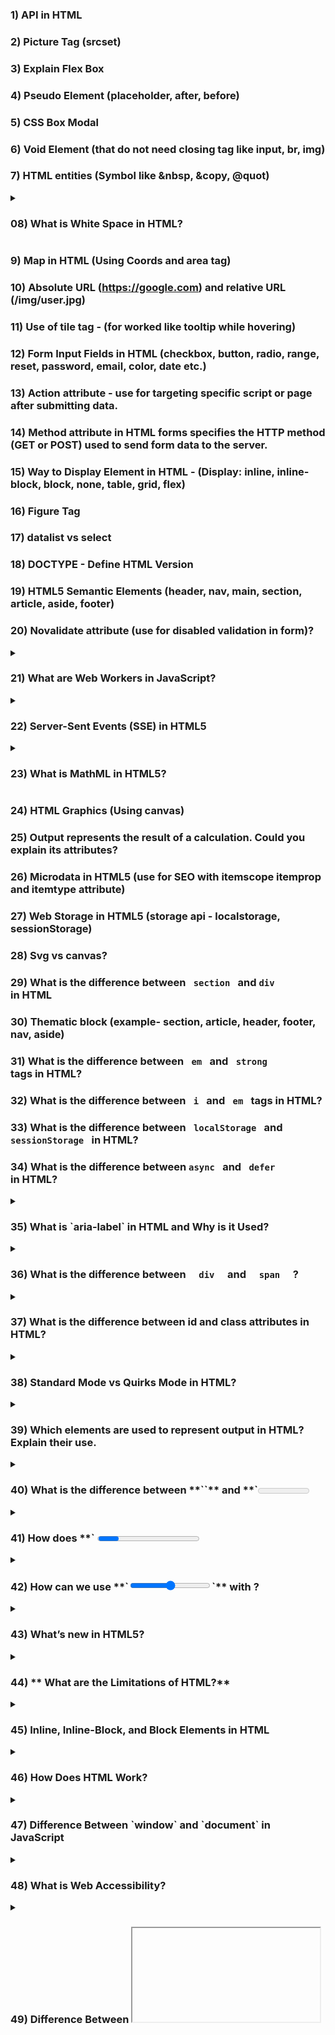 ### 1) API in HTML
### 2) Picture Tag  (srcset)
### 3) Explain Flex Box
### 4) Pseudo Element (placeholder, after, before) 
### 5) CSS Box Modal
### 6) Void Element (that do not need closing tag like input, br, img)
### 7) HTML entities (Symbol like &nbsp, &copy, @quot)
 
<details>
 <summary> <h3> 08) What is White Space in HTML?</h3> </summary> 

**White space** in HTML refers to **spaces, tabs, and new lines** that help structure the code but are usually ignored by the browser when displaying content.

---

### **🛠 Real-Life Example**  
Imagine typing a sentence with multiple spaces like this:
```
Hello       World!
```
The browser will display it as:
```
Hello World!
```
HTML **automatically removes extra spaces** unless we use special methods.

---

### **🔹 How to Preserve White Space?**  

#### **1️⃣ Using `&nbsp;` (Non-Breaking Space)**  
```html
<p>Hello &nbsp;&nbsp;&nbsp; World!</p>
```
✅ Keeps extra spaces between words.

#### **2️⃣ Using `<pre>` Tag**  
```html
<pre>
    This   text  keeps   spaces  and   line breaks.
</pre>
```
✅ Displays text exactly as written.

#### **3️⃣ Using CSS `white-space` Property**  
```css
p {
    white-space: pre;
}
```
✅ Makes spaces and line breaks visible.

---

### **🔹 Where is White Space Handling Used?**  
✔ **Formatting Code Blocks** → Shows code with indentation.  
✔ **Designing Layouts** → Adjusting space between elements.  
✔ **Preventing Text Wrapping** → Keeps words together in a single line.  

---

✅ **Conclusion:** White space helps structure HTML code but is usually ignored unless special techniques are used! 🚀

</details>



### 9) Map in HTML (Using Coords and area tag)
### 10) Absolute URL (https://google.com) and relative URL (/img/user.jpg)
### 11) Use of tile tag - (for worked like tooltip while hovering)
### 12) Form Input Fields in HTML (checkbox, button, radio, range, reset, password, email, color, date etc.)
### 13) Action attribute - use for targeting specific script or page after submitting data. 
### 14) Method attribute in HTML forms specifies the HTTP method (GET or POST) used to send form data to the server.
### 15) Way to Display Element in HTML  - (Display: inline, inline-block, block, none, table, grid, flex)
### 16) Figure Tag
### 17) datalist vs select 
### 18) DOCTYPE - Define HTML Version
### 19) HTML5 Semantic Elements (header, nav, main, section, article, aside, footer)
### 20) Novalidate attribute (use for disabled validation in form)?

<details>
 <summary> <h3> 21) What are Web Workers in JavaScript? </h3> </summary>

**Web Workers** allow JavaScript to run in the **background**, so your webpage doesn’t freeze when doing heavy tasks.

### **🛠 Real-Life Example**
Imagine you are ordering food online. While your order is being prepared (**background process**), you can still browse the menu (**main UI remains responsive**). Web Workers work the same way!

---

### **✅ Why Use Web Workers?**
✔ Prevents the webpage from **freezing**.  
✔ Runs **heavy calculations** in the background.  
✔ Makes web apps **faster & smoother**.  

---

### **🛠 Example: Using Web Workers**  

#### **1️⃣ Create a Web Worker File (`worker.js`)**
```js
// worker.js
self.onmessage = function (event) {
    let result = event.data * 2; // Perform some task
    postMessage(result); // Send result back
};
```

#### **2️⃣ Use the Web Worker in Main Script (`main.js`)**
```js
// main.js
let worker = new Worker("worker.js"); // Create worker

worker.postMessage(5); // Send data to worker

worker.onmessage = function (event) {
    console.log("Result from worker:", event.data); // Output: 10
};
```

---

### **🔹 Real-Life Uses of Web Workers**
✔ **Online Games** → Keeps the game smooth while processing moves in the background.  
✔ **Chat Apps** → Runs notifications & message updates without freezing the app.  
✔ **Data Processing** → Handles large calculations (e.g., encryption, image processing) without slowing the page.  

---

### **❌ Limitations of Web Workers**
- 🚫 **Cannot directly access the DOM** (HTML elements).  
- 🚫 **Not needed for small tasks**, use `setTimeout()` instead.

---

✅ **Conclusion:** Use Web Workers to keep web applications **fast & smooth** when handling **heavy tasks!** 🚀

</details>


<details>
 <summary> <h3>22) Server-Sent Events (SSE) in HTML5 </h3></summary>
 
**Server-Sent Events (SSE)** allow a server to **send updates to the browser automatically** without the browser repeatedly requesting them.

---

### **🛠 Real-Life Example**  
Imagine **live cricket scores** updating on a website without refreshing the page. SSE makes this possible!

---

### **✅ How SSE Works?**  
1️⃣ **Server Sends Data** → The server pushes updates to the browser.  
2️⃣ **Browser Receives Data** → The browser listens and updates the webpage.  

---

### **🛠 Simple Example**  

#### **1️⃣ Create a Server (`server.php`)**  
```php
<?php
header('Content-Type: text/event-stream');
header('Cache-Control: no-cache');

echo "data: " . date('h:i:s A') . "\n\n"; // Send current time
flush();
?>
```

#### **2️⃣ Connect SSE in HTML (`index.html`)**  
```html
<!DOCTYPE html>
<html lang="en">
<head>
    <title>Live Time Update</title>
</head>
<body>
    <h2>Current Time:</h2>
    <p id="time"></p>

    <script>
        let eventSource = new EventSource("server.php");

        eventSource.onmessage = function(event) {
            document.getElementById("time").innerText = event.data;
        };
    </script>
</body>
</html>
```

---

### **🔹 Where is SSE Used?**  
✔ **Live Sports Scores**  
✔ **Real-time Notifications**  
✔ **Stock Market Updates**  
✔ **Live Chat (One-Way Messaging)**  

---

✅ **Conclusion:** SSE is best for real-time updates **without refreshing the page!** 🚀

</details>

<details>
 <summary><h3> 23)  What is MathML in HTML5? </h3></summary>

**MathML (Mathematical Markup Language)** is used to display **mathematical equations** on web pages.

---

### **🛠 Real-Life Example**  
Imagine you are on a **study website** that shows a **math formula** like:  
✅ **Quadratic Formula:**  
\[
x = \frac{-b \pm \sqrt{b^2 - 4ac}}{2a}
\]
This can be written in **MathML** inside an HTML page!  

---

### **🔹 Simple Example: Writing a Math Formula**  
```html
<!DOCTYPE html>
<html lang="en">
<head>
    <title>MathML Example</title>
</head>
<body>
    <h2>Quadratic Formula</h2>
    <math>
        <mi>x</mi>
        <mo>=</mo>
        <mfrac>
            <mrow>
                <mo>-</mo>
                <mi>b</mi>
                <mo>&#xB1;</mo>
                <msqrt>
                    <msup><mi>b</mi><mn>2</mn></msup>
                    <mo>-</mo>
                    <mn>4</mn><mi>a</mi><mi>c</mi>
                </msqrt>
            </mrow>
            <mrow>
                <mn>2</mn><mi>a</mi>
            </mrow>
        </mfrac>
    </math>
</body>
</html>
```

---

### **🔹 Where is MathML Used?**  
✔ **Online Education Websites** → To show math formulas easily.  
✔ **Scientific Articles** → Used in research papers.  
✔ **Engineering & Finance Websites** → For complex calculations.  

---

✅ **Conclusion:** MathML helps display **math formulas in web pages** just like text! 🚀
</details>

### 24) HTML Graphics (Using canvas)
### 25) Output represents the result of a calculation. Could you explain its attributes?
### 26) Microdata in HTML5  (use for SEO with itemscope  itemprop and itemtype attribute)
### 27) Web Storage in HTML5 (storage api - localstorage, sessionStorage)
### 28) Svg vs canvas?
### 29) What is the difference between <code> section </code> and <code>div </code> in HTML
### 30) Thematic block (example- section, article, header, footer, nav, aside)
### 31) What is the difference between <code> em </code> and <code> strong </code> tags in HTML?
### 32) What is the difference between <code> i </code> and <code> em </code> tags in HTML?
### 33) What is the difference between <code> localStorage </code> and <code>sessionStorage </code> in HTML?
### 34) What is the difference between <code>async </code> and <code> defer </code> in HTML?

<details>
 <summary> <h3> 35)  What is `aria-label` in HTML and Why is it Used? </h3> </summary>

`aria-label` is an **ARIA (Accessible Rich Internet Applications) attribute** that provides a text description for screen readers when an element does not have visible text. It improves accessibility by making web content more readable for visually impaired users.

### **📌 When to Use `aria-label`?**
- **Icons Without Text**: Buttons or links with only icons.
- **Buttons Without Text**: If a button lacks a visible label.
- **Hidden Labels**: Input fields or elements without a visible `<label>`.

### **🔹 Example 1: Icon Button Without Text**
```html
<button aria-label="Close">
  <img src="close-icon.png" alt="">
</button>
```
✅ Helps screen readers understand the purpose of the button.

### **🔹 Example 2: Search Icon Without Text**
```html
<button aria-label="Search">
  <i class="fa fa-search"></i>
</button>
```
✅ Allows screen readers to identify the button as a **Search** button.

### **🔹 Example 3: Input Field Without a Label**
```html
<input type="text" aria-label="Enter your email" placeholder="Email">
```
✅ Provides an accessible label for screen reader users.

### **✅ Benefits of `aria-label`**
- Enhances **accessibility** for visually impaired users.
- Provides **clear meaning** when a visible label is missing.
- Helps with **SEO and usability**.

**🔹 Best Practice:** Use a visible `<label>` whenever possible. Use `aria-label` only when a visible label is not feasible.
</details>



<details>
 <summary> <h3> 36) What is the difference between  <code>  div  </code> and <code>  span  </code> ? </h3> </summary>
  <small>
  <strong>  div (block level element) </strong>  - example -  p, h, div, section, article, footer, header, 

  <strong>  span (inline  element) </strong> - example - span, a, table, img, ul, form, 
  </small> 
</details>


<details>
 <summary> <h3> 37)   What is the difference between id and class attributes in HTML? </h3> </summary>
  <small>
  <strong>  id (Identifier): </strong>  A unique identifier for a single HTML element. It must be unique within the page.
  <strong>  class   (Class Name):  </strong> Used to apply styles to multiple elements that share the same class.
  </small> 
</details>



<details>
 <summary> <h3>38) Standard Mode vs Quirks Mode in HTML? </h3></summary>
**🔹 Standard Mode** → The browser follows **modern HTML & CSS rules** correctly.  
**🔹 Quirks Mode** → The browser behaves like **older versions** (before HTML5), causing inconsistencies.  

---

### **🛠 Real-Life Example**  
Imagine you are designing a webpage:  

✅ **Standard Mode:** The page looks the **same** in all modern browsers.  
❌ **Quirks Mode:** The page looks **different** because the browser tries to mimic old behavior.  

---

### **✅ How to Enable Standard Mode?**  
Use the **correct DOCTYPE** at the top of your HTML file:  
```html
<!DOCTYPE html>
<html>
<head>
    <title>Standard Mode Example</title>
</head>
<body>
    <p>This page runs in Standard Mode!</p>
</body>
</html>
```
✅ **With `<!DOCTYPE html>`, the browser uses Standard Mode.**  

---

### **❌ What Triggers Quirks Mode?**  
If **DOCTYPE is missing or incorrect**, the browser may switch to **Quirks Mode** and cause:  
- **Incorrect layouts** (CSS issues).  
- **Inconsistent box models** (padding/margins behave unpredictably).  
- **Font & image size issues** (older rendering methods).  

---

### **🔹 How to Check Mode in a Browser?**  
1️⃣ Open **DevTools (F12)** → **Console** → Type:  
```js
console.log(document.compatMode);
```
✔ If it shows `"CSS1Compat"`, it's **Standard Mode**.  
✔ If it shows `"BackCompat"`, it's **Quirks Mode**.  

---

### **✅ Conclusion**  
🔹 Always use `<!DOCTYPE html>` to ensure **modern, predictable** webpage rendering! 🚀
</details>



<details>
 <summary> <h3>39)  Which elements are used to represent output in HTML? Explain their use. </h3></summary>
 <small> ✅ Answer:
In HTML, there are 4 main output elements:
**` <output> `** – Used to display the result of a calculation.
**` <progress> `** – Shows task completion percentage.
**` <meter> `**  – Represents a value within a range (e.g., battery level).
**` <input type="range"> `** – Allows users to select a value using a slider.
</small>
</details> 
 


<details>
 <summary> <h3> 40) What is the difference between **`<output>`** and **`<meter>`**? </h3></summary>
  <small>
 ✅ Answer:
  
**`<output>`** – Yeh kisi calculation ka final result show karta hai, jaise ki sum ya average.
**`<meter>`** – Yeh ek value ko predefined range ke according graphically represent karta hai, jaise battery level ya CPU usage.
Example:
  
 ```
<label>Sum:</label>
<output>50</output>

<label>Battery Level:</label>
<meter value="0.8" min="0" max="1"></meter>
```
Yahan <output> ek static result show kar raha hai.
<meter> ek visual indicator provide kar raha hai jo value ke range ko dikhata hai.

</small>
</details> 


<details>
 <summary> <h3> 41)  How does **` <progress> `** work in HTML? Give an example. </h3> </summary>
  <small>
   <progress> element kisi task ka completion status show karta hai. Yeh mainly loading bars ya file upload progress dikhane ke liye use hota hai.

```
<label>File Upload Progress:</label>
<progress value="60" max="100"></progress>
```
 
Yeh 60% completed task show karega. Jaise jaise value update hoti hai, progress bar change hota hai.
  </small>
</details>



 <details>
<summary> <h3> 42) How can we use **`<input type="range">`** with <output>? </h3> </summary>
<small>
✅ Answer:
  
**`<input type="range">`** ek slider provide karta hai jo numeric values ko select karne ke liye use hota hai. Isko <output> ke saath link karke real-time value display kar sakte hain.
  
  ```
 <label>Volume:</label>
<input type="range" min="0" max="100" value="50" oninput="result.value=this.value">
<output id="result">50</output>
```
</small>
 </details>
 

 <details>
  <summary> <h3> 43) What’s new in HTML5? </h3></summary>
  <small>
   HTML5 introduced several new features to enhance web development. Some of the key improvements are:

#### **1. New Semantic Elements**
- `<header>` – Defines the header section of a page.
- `<footer>` – Represents the footer section.
- `<article>` – Contains independent, self-contained content.
- `<section>` – Groups related content together.
- `<aside>` – Used for side content like ads or sidebars.
- `<nav>` – Defines navigation links.
- `<figure>` & `<figcaption>` – Used for images with captions.

#### **2. Improved Forms & Input Types**
- **New Input Types:** `email`, `url`, `date`, `time`, `number`, `range`, `search`, `tel`, `color`.
- **New Attributes:** `placeholder`, `autofocus`, `required`, `pattern`, `autocomplete`, `formnovalidate`.
- **Datalist Support:** `<datalist>` provides input suggestions.
- **Output Element:** `<output>` is used for displaying calculation results.

#### **3. Enhanced Multimedia Support**
- `<audio>` – Embeds audio files directly.
- `<video>` – Allows video playback without Flash.
- `<track>` – Adds subtitles or captions.
- `<source>` – Supports multiple media formats for compatibility.

#### **4. Advanced Graphics & Animations**
- `<canvas>` – Used for drawing graphics and animations using JavaScript.
- **SVG (Scalable Vector Graphics)** – Defines vector-based graphics that scale without losing quality.
- **WebGL** – Enables 3D graphics rendering.

#### **5. New JavaScript APIs**
- **Geolocation API** – Retrieves the user's location.
- **Web Storage API (LocalStorage & SessionStorage)** – Stores data in the browser without cookies.
- **Drag & Drop API** – Enables drag-and-drop functionality.
- **WebSockets** – Allows real-time communication between client and server.
- **Web Workers** – Runs background scripts without blocking the main thread.
- **Fetch API** – Provides a modern way to make HTTP requests (replacing AJAX).

#### **6. Mobile-Friendly Features**
- **Viewport Meta Tag** – Helps create responsive designs for different screen sizes.
- **Touch Event API** – Detects touch gestures for mobile interaction.
- **Responsive Image Support** – Uses `<picture>` and `srcset` to load different images based on screen size. 
  </small>
 </details>



 <details>
  <summary> <h3> 44) ** What are the Limitations of HTML?** </h3> </summary>

HTML ek **markup language** hai jo **webpages ka structure** define karti hai, **lekin isme kuch limitations** hain. Chalo inhe samajhte hain:

---

### **🔹 1. No Dynamic Functionality**  
❌ HTML **sirf static** hota hai, iska matlab yeh **user interaction** (like button click pe action) nahi handle kar sakta.  
✅ **Solution:** JavaScript use karo taaki webpage interactive ho sake.  

---

### **🔹 2. No Database Connectivity**  
❌ HTML **database se direct connect nahi** ho sakta, yani yeh **data store ya fetch** nahi kar sakta.  
✅ **Solution:** PHP, Node.js jese **backend languages** ka use karo.  

---

### **🔹 3. Limited Styling Options**  
❌ HTML sirf **page ka structure** banata hai, **design aur styling** ke liye zyada options nahi deta.  
✅ **Solution:** CSS ka use karo taaki page **achha dikh sake**.  

---

### **🔹 4. Not Secure**  
❌ HTML code **sabko easily visible** hota hai aur koi **security features** nahi provide karta.  
✅ **Solution:** HTTPS, authentication aur secure backend coding ka use karo.  

---

### **🔹 5. No Logic or Conditions**  
❌ HTML me **if-else conditions, loops ya calculations** nahi likh sakte.  
✅ **Solution:** JavaScript ya backend programming languages ka use karo.  

---

### **🔹 6. Responsive Design Issues**  
❌ Basic HTML me **automatically screen sizes adjust nahi hoti**.  
✅ **Solution:** CSS media queries aur Bootstrap jese frameworks use karo.  

---

### **✅ Conclusion**  
**HTML akela ek complete website nahi bana sakta!** Iske saath **CSS, JavaScript aur backend** languages ki zaroorat hoti hai taaki ek **fully functional website** ban sake. 🚀

 </details>
 




<details>
  <summary> <h3> 45)  Inline, Inline-Block, and Block Elements in HTML </h3></summary>
 
HTML has **three main display types**:
1. **Inline** → Stays in the same line, does not start a new line.
2. **Inline-Block** → Stays in the same line but allows width & height adjustments.
3. **Block** → Takes up the full width and starts on a new line.

---

  🔹 **2. Inline Elements**
  
  ✅ Takes only as much space as needed.
  ✅ Does **not** start a new line.
  ❌ Cannot change height & width.
  
  #### **✅ Example:**  
  ```html
  <p>This is <span style="background-color: yellow;">inline</span> text.</p>
  ```
  ✔ `span` is an **inline element**, so the next text stays on the same line.
  
  #### **✅ Common Inline Elements:**  
  `<a>, <span>, <strong>, <em>, <label>, <img>`  

  🔹 **2. Inline-Block Elements**
  
  ✅ Stays in the same line like inline elements.
  ✅ Allows setting **width & height**.
  
  #### **✅ Example:**  
  ```html
  <span style="display: inline-block; width: 100px; height: 50px; background-color: lightblue;">Inline-Block</span>
  ```
  ✔ Now, `span` is **inline-block**, so width & height will work.
  
  #### **✅ Common Inline-Block Elements:**  
  `<input>, <button>` (by default), or any element with `display: inline-block;`
 
  🔹 **3. Block Elements** 
  
  ✅ Always starts **on a new line**.
  ✅ Takes up **full width**.
  ✅ Allows height & width changes.
  
  #### **✅ Example:**  
  ```html
  <div style="background-color: lightgreen; width: 200px; height: 50px;">Block Element</div>
  ```
  ✔ `div` is a **block element**, so it takes the full width and moves the next element to a new line.
  
  #### **✅ Common Block Elements:**  
  `<div>, <p>, <h1> - <h6>, <section>, <article>, <form>`  


  ### **✅ Conclusion**
✔ **Inline** → Only takes necessary space, stays in the same line.
✔ **Inline-Block** → Stays in the same line but allows width & height adjustments.
✔ **Block** → Takes full width and starts on a new line.

**Use the right element type for better webpage design! 🚀**

</details>

 

<details>
 <summary> <h3> 46)  How Does HTML Work? </h3></summary>
  ❌ **No, HTML Does Not Need a Compiler!**
  
  HTML is a **markup language**, **not** a programming language. It does **not** need a compiler like C, Java, or Python. Instead, **browsers directly read and render** HTML.
 🔹 **How Does HTML Work?** 
  
  1️⃣ **You write HTML code** in a `.html` file.  
  2️⃣ **A web browser (like Chrome, Firefox)** reads the file.  
  3️⃣ **The browser interprets** the HTML and displays the web page.  

  #### ✅ **Example:**
  ```html
  <!DOCTYPE html>
  <html>
  <head>
      <title>My Web Page</title>
  </head>
  <body>
      <h1>Hello, World!</h1>
  </body>
  </html>
  ```
  ✔ You just **open this file in a browser**, and it works—**no compilation needed!**
 
  <summary>🔹 **Why No Compiler?**</summary>
  
  ✔ **HTML is interpreted** by browsers, not compiled.  
  ✔ **It is not a programming language**, so it doesn't create executable files.  
  ✔ **Changes are instantly visible**—just refresh the page!  

  
### **✅ Conclusion**
🚀 **HTML does not require a compiler** because browsers **directly interpret** and display it. Just write, save, and open in a browser! 🎉
</details>





<details>
 <summary> <h3> 47)  Difference Between `window` and `document` in JavaScript </h3></summary>
  🔹 **What is `window`?**
  
  ✅ `window` is the **global object** that represents the browser window.  
  ✅ It includes **everything** related to the browser (like history, location, and alerts).  
  
  #### ✅ **Example:**
  ```javascript
  console.log(window.innerWidth); // Gets the browser window width
  window.alert("Hello!"); // Shows an alert pop-up
  ```
  ✔ `window.innerWidth` gives the width of the browser window.  
  ✔ `window.alert()` shows an alert box.

  
 🔹 **What is `document`?** 
  
  ✅ `document` represents the **web page content (HTML & CSS)** inside the browser.  
  ✅ It allows access to **HTML elements** like `<div>`, `<p>`, etc.  
  
  #### ✅ **Example:**
  ```javascript
  console.log(document.title); // Gets the title of the page
  document.body.style.backgroundColor = "lightblue"; // Changes background color
  ```
  ✔ `document.title` gets the webpage title.  
  ✔ `document.body.style.backgroundColor` changes the background color.
  
 🔹 **Key Differences** 
  
  | Feature      | `window` | `document` |
  |-------------|---------|------------|
  | Represents  | Browser window | Web page (HTML) |
  | Includes    | Browser properties like history, location, alert | HTML elements (DOM) |
  | Example    | `window.innerWidth` (window size) | `document.getElementById()` (selects an element) |
  | Usage      | Works with the whole browser | Works with webpage content |

  ### **✅ Conclusion**
✔ `window` → Represents the **browser window** (history, alert, location).  
✔ `document` → Represents the **web page content** (HTML elements).  

🚀 **Use `window` for browser-related tasks and `document` for webpage manipulation!**
</details>





 <details>
  <summary> <h3> 48) What is Web Accessibility? </h3> </summary>
  <small>
**Web Accessibility means making websites usable for everyone, including people with disabilities.** The goal is to ensure that everyone can **access web content** without difficulties.
  🔹 **Why is Web Accessibility Important?** 
  
  ✅ **Helps disabled users** (like blind, deaf, or people with motor disabilities) access websites.  
  ✅ **Improves SEO** since accessible sites are easier for search engines to understand.  
  ✅ **Legal compliance** – Many countries have laws requiring web accessibility (like ADA in the USA).  
  ✅ **Enhances User Experience (UX)** for everyone.  

  
 🔹 **How to Improve Web Accessibility?** 
  
  **1️⃣ Alt Text for Images:**  
   - Adding `alt="image description"` helps **screen readers** describe images for blind users.  
   - **Example:**  
     ```html
     <img src="photo.jpg" alt="A beautiful sunset over the ocean">
     ```

  **2️⃣ Keyboard Navigation:**  
   - Every functionality should work **without a mouse**, using only the keyboard (Tab, Enter).  
   - **Example:**  
     ```html
     <button tabindex="0">Click Me</button>
     ```

  **3️⃣ ARIA (Accessible Rich Internet Applications):**  
   - Provides extra information for **screen readers** to improve accessibility.  
   - **Example:**  
     ```html
     <button aria-label="Close Popup">X</button>
     ```

  **4️⃣ High Contrast Mode:**  
   - Ensures **better visibility** for users with color blindness or weak eyesight.  
   - **Example:**  
     ```css
     body { color: black; background-color: white; }
     ```

  **5️⃣ Captions & Transcripts for Videos:**  
   - Provides text alternatives for **deaf users** who cannot hear the audio.  
   - **Example:**  
     ```html
     <video controls>
       <source src="video.mp4" type="video/mp4">
       <track src="subtitles.vtt" kind="subtitles" srclang="en" label="English">
     </video>
     ```
   
     ### **✅ Conclusion**
      ✔ **Web accessibility is important for everyone** – disabled users, SEO, and better UX.  
      ✔ **Using alt text, keyboard support, ARIA, high contrast, and captions can improve accessibility.**  
      ✔ **An accessible website provides a better experience for all! 🚀**
     
     </small>
</details> 




<details>
 <summary> <h3> 49) Difference Between <code><iframe></code> and  <code>< embed > </code> in HTML  </h3> </summary>
 <small>

### 🔹 `<iframe>` (Inline Frame)
- **Purpose**: Used to embed another **HTML page or external website** into the current page.
- **Full document embedding**.
- Can show content like web pages, maps, YouTube, etc.

#### ✅ Example:
```html
<iframe src="https://www.example.com" width="600" height="400"></iframe>
```
#### 🧠 Features:
- Can be styled using CSS.
- Can include scrollbars.
- You can interact with the embedded content (via JavaScript, `postMessage`, etc.).

---

### 🔹 `<embed>`
- **Purpose**: Used to embed **external content** like **PDFs, videos, or flash files** (non-HTML content).
- More suitable for **media files or plugins**.

#### ✅ Example:
```html
<embed src="file.pdf" width="600" height="400" type="application/pdf">
```

#### 🧠 Features:
- Minimal customization.
- Lightweight for static content.
- Doesn't support complex interactions like `<iframe>`.

---

### ✅ Summary Table
| Feature        | `<iframe>`                     | `<embed>`                          |
|----------------|--------------------------------|------------------------------------|
| Content Type   | Entire webpage or HTML content| Media files (PDF, videos, etc.)    |
| Interaction    | High (JS, messages, etc.)     | Low                                |
| Use Case       | Embed web apps/sites           | Show documents, media              |
| Customization  | CSS styling, scroll, JS access| Limited                            |

---

### ✅ Conclusion
Use `<iframe>` when you need to embed **interactive webpages**.  
Use `<embed>` when showing **non-interactive media files** like **PDFs or videos**. 🚀
 </small>
</details>






<details>
 <summary> <h3> 50) noscript tag use in html  </h3> </summary>

 

### Use of `<noscript>` Tag in HTML

The `<noscript>` tag in HTML is used to define content that will be displayed **only if the user’s browser does not support JavaScript or if JavaScript is disabled**.

---

#### Key points about `<noscript>` tag:

- **Purpose:** Show alternative content or messages when JavaScript is not available.
- **Usage:** Inside `<body>`, anywhere you want fallback content.
- **Typical uses:**  
  - Inform users to enable JavaScript for better experience.  
  - Provide alternative navigation or content that works without JavaScript.

---

#### Example:

```html
<noscript>
  <p>Please enable JavaScript to use this website properly.</p>
</noscript>
```
</details>




<details>
 <summary>  ### 56) 🌍 Hreflang Tag in SEO </summary>
<small>
 ### 📝 Summary

| Feature      | Hreflang Tag                           |
|--------------|--------------------------------------|
| Used For     | Language & region targeting           |
| Placed In   | `<head>` tag or HTTP header           |
| SEO Impact   | Avoids duplicate content, improves targeting |
| Works With   | Google, Yandex (not supported by Bing, Yahoo) |

---

### ❓ What is the Hreflang Tag?

The `hreflang` tag is an HTML attribute used to tell search engines **what language and geographical target** your webpage is intended for. It's useful when you have **multiple versions of a page** for different languages or regions.

---

### ✅ Why is it Important?

- Helps **Google serve the correct version** of a page to users based on their location/language.
- Avoids **duplicate content issues** across translated/localized versions of the same page.
- Improves **user experience** by showing content in the user's preferred language.

---

### 🧩 Syntax

```html
<link rel="alternate" hreflang="x" href="url" />

<link rel="alternate" hreflang="en" href="https://example.com/en/" />
<link rel="alternate" hreflang="fr" href="https://example.com/fr/" />
<link rel="alternate" hreflang="es" href="https://example.com/es/" />

```
</small>
</details>




<details>
 <summary> <h3> 50)  HTML <code> template </code>   Tag - Easy Definition & Use </h3> </summary>
 <small>
## **Definition**
The `<template>` tag in HTML is a special container that holds HTML content but does not render it until JavaScript is used to insert it into the DOM.

#### **Why Use `<template>`?**
- Improves performance by reducing unnecessary re-renders.
- Allows reusable HTML structures.
- Content inside `<template>` is ignored by the browser until needed.

#### **Example Usage**

``` 
<template id="myTemplate">
    <p>This is a hidden template!</p>
</template>

<button onclick="showTemplate()">Show Template</button>
<div id="container"></div>

<script>
    function showTemplate() {
        let template = document.getElementById("myTemplate");
        let clone = template.content.cloneNode(true);
        document.getElementById("container").appendChild(clone);
    }
</script>
```

#### **Key Features**
- **Not Rendered Initially:** Content inside `<template>` is not displayed until JavaScript activates it.
- **Reusable:** One template can be used multiple times without repeating the HTML code.
- **Efficient DOM Manipulation:** Helps optimize performance by reducing direct modifications to the DOM.

#### **Use Cases**
- Dynamically adding elements (e.g., Todo lists, Shopping cart items).
- Creating reusable components in vanilla JavaScript.
- Loading HTML content only when needed for better performance.

 </small>   
</details>




### 51) Explain and use inert attribute. When will you use it?

### 52) Create a semantic and accessible collapsible FAQ section using HTML only.

### 53) How do you prevent screen reader from reading decorative images?

 

### 54) What is a Canonical Tag in HTML and why is it important for SEO?
 
A **canonical tag** (`<link rel="canonical">`) is an HTML element placed in the `<head>` section of a webpage. It is used to tell search engines which version of a page is the **preferred ("canonical") version** when there are **multiple pages with similar or duplicate content**.

It helps to:
- Avoid **duplicate content issues**
- **Consolidate SEO ranking signals** to a single URL
- Improve **crawl efficiency** for search engines

---

## 🛠️ Syntax

```html
<link rel="canonical" href="https://example.com/main-page/" />
```

### 55) ✅ Open Graph (OG) Tags

### 🔹 What are OG Tags?

Open Graph (OG) tags are HTML `<meta>` tags that control how your webpage appears when shared on social media platforms like Facebook, LinkedIn, etc.

They allow you to define:
- Title
- Description
- Image
- URL
- Content type

---

### 🧩 Basic Syntax

```html
<meta property="og:title" content="Your Page Title" />
<meta property="og:description" content="Short summary of your page" />
<meta property="og:image" content="https://example.com/image.jpg" />
<meta property="og:url" content="https://example.com/page" />
<meta property="og:type" content="website" />
<meta property="og:site_name" content="Your Website Name" />

## 🔀 Canonical vs Open Graph Tags

| Feature         | Canonical Tag                                      | Open Graph Tag                                         |
|-----------------|----------------------------------------------------|--------------------------------------------------------|
| **Purpose**     | Avoid duplicate content (SEO)                      | Improve link previews on social platforms              |
| **Format**      | `<link rel="canonical" href="...">`               | `<meta property="og:*" content="...">`                |
| **Target**      | Search engines (Google, Bing, etc.)                | Social media platforms (Facebook, LinkedIn, etc.)      |
| **Key Use**     | Point to the main/original version of the content  | Customize how your content appears when shared         |
| **Location**    | Inside `<head>`                                    | Inside `<head>`                                        |
| **Affects**     | SEO indexing, duplicate content handling           | Visual representation, engagement on shares            |
| **Example Tool**| Google Search Console                              | Facebook Sharing Debugger, LinkedIn Post Inspector     |

---

### ✅ Summary:

- **Canonical Tags** are used to tell search engines the **preferred version** of a page to avoid SEO penalties from duplicate content.
- **Open Graph Tags** are used to control how your web page **looks when shared** on social media, like the image, title, and description shown in the preview.
```

